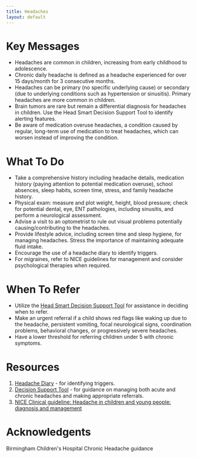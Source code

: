 ```yaml
---
title: Headaches
layout: default
---
```

# Key Messages

- Headaches are common in children, increasing from early childhood to adolescence.
- Chronic daily headache is defined as a headache experienced for over 15 days/month for 3 consecutive months.
- Headaches can be primary (no specific underlying cause) or secondary (due to underlying conditions such as hypertension or sinusitis). Primary headaches are more common in children.
- Brain tumors are rare but remain a differential diagnosis for headaches in children. Use the Head Smart Decision Support Tool to identify alerting features.
- Be aware of medication overuse headaches, a condition caused by regular, long-term use of medication to treat headaches, which can worsen instead of improving the condition.

# What To Do
- Take a comprehensive history including headache details, medication history (paying attention to potential medication overuse), school absences, sleep habits, screen time, stress, and family headache history.
- Physical exam: measure and plot weight, height, blood pressure; check for potential dental, eye, ENT pathologies, including sinusitis, and perform a neurological assessment.
- Advise a visit to an optometrist to rule out visual problems potentially causing/contributing to the headaches.
- Provide lifestyle advice, including screen time and sleep hygiene, for managing headaches. Stress the importance of maintaining adequate fluid intake.
- Encourage the use of a headache diary to identify triggers.
- For migraines, refer to NICE guidelines for management and consider psychological therapies when required.

# When To Refer

- Utilize the [Head Smart Decision Support Tool](https://www.headsmart.org.uk/clinical/decision-support-tool/?cache=clear) for assistance in deciding when to refer.
- Make an urgent referral if a child shows red flags like waking up due to the headache, persistent vomiting, focal neurological signs, coordination problems, behavioral changes, or progressively severe headaches.
- Have a lower threshold for referring children under 5 with chronic symptoms.

# Resources

1. [Headache Diary](https://bpna.org.uk/audit/Headache%20diary.PDF) - for identifying triggers.
2. [Decision Support Tool](https://www.headsmart.org.uk/clinical/decision-support-tool/?cache=clear) - for guidance on managing both acute and chronic headaches and making appropriate referrals.
3. [NICE Clinical guideline: Headache in children and young people: diagnosis and management](https://www.nice.org.uk/guidance/cg150)


# Acknowledgents
Birmingham Children's Hospital Chronic Headache guidance
